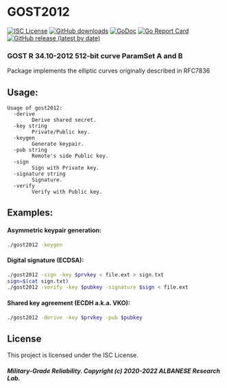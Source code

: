 # GOST2012
[![ISC License](http://img.shields.io/badge/license-ISC-blue.svg)](https://github.com/pedroalbanese/gost2012/blob/master/LICENSE.md) 
[![GitHub downloads](https://img.shields.io/github/downloads/pedroalbanese/gost2012/total.svg?logo=github&logoColor=white)](https://github.com/pedroalbanese/gost2012/releases)
[![GoDoc](https://godoc.org/github.com/pedroalbanese/gost2012?status.png)](http://godoc.org/github.com/pedroalbanese/gost2012)
[![Go Report Card](https://goreportcard.com/badge/github.com/pedroalbanese/gost2012)](https://goreportcard.com/report/github.com/pedroalbanese/gost2012)
[![GitHub release (latest by date)](https://img.shields.io/github/v/release/pedroalbanese/gost2012)](https://github.com/pedroalbanese/gost2012/releases)

### GOST R 34.10-2012 512-bit curve ParamSet A and B
Package implements the elliptic curves originally described in RFC7836

## Usage:
```
Usage of gost2012:
  -derive
        Derive shared secret.
  -key string
        Private/Public key.
  -keygen
        Generate keypair.
  -pub string
        Remote's side Public key.
  -sign
        Sign with Private key.
  -signature string
        Signature.
  -verify
        Verify with Public key.
```
## Examples:
#### Asymmetric keypair generation:
```sh
./gost2012 -keygen 
```
#### Digital signature (ECDSA):
```sh
./gost2012 -sign -key $prvkey < file.ext > sign.txt
sign=$(cat sign.txt)
./gost2012 -verify -key $pubkey -signature $sign < file.ext
```
#### Shared key agreement (ECDH a.k.a. VKO):
```sh
./gost2012 -derive -key $prvkey -pub $pubkey
```

## License

This project is licensed under the ISC License.

##### Military-Grade Reliability. Copyright (c) 2020-2022 ALBANESE Research Lab.
